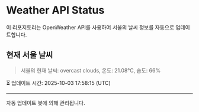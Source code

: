 
# Weather API Status

이 리포지토리는 OpenWeather API를 사용하여 서울의 날씨 정보를 자동으로 업데이트합니다.

## 현재 서울 날씨
> 서울의 현재 날씨: overcast clouds, 온도: 21.08°C, 습도: 66%

⏳ 업데이트 시간: 2025-10-03 17:58:15 (UTC)

---
자동 업데이트 봇에 의해 관리됩니다.
